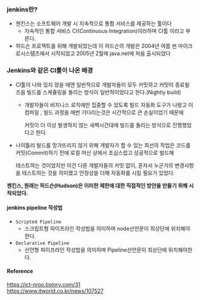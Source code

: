 ### jenkins란?
- 젠킨스는 소프트웨어 개발 시 지속적으로 통합 서비스를 제공하는 툴이다
  - 지속적인 통합 서비스 CI(Continuous Integration)이라하며 CI툴 이라고 부른다.
- 허드슨 프로젝트를 위해 개발되었는데 이 허드슨의 개발은 2004년 여름 썬 마이크로시스템즈에서 시작되었고 2005년 2월에 java.net에 처음 출시되었다

### Jenkins와 같은 CI툴이 나온 배경
- CI툴이 나와 있지 않을 때엔 일반적으로 개발자들이 모두 커밋하고 커밋이 종료될 즈음 빌드를 스케쥴링을 돌리는 방식이 일반적이었다고 한다.(Nightly build)
  - 개발자들이 비지니스 로직에만 집중할 수 있도록 빌드 자동화 도구가 나왔고 이 컴파일 , 빌드 과정을 매번 기다리는것은 시간적으로 큰 손실이었기 때문에

    커밋이 더 이상 발생하지 않는 새벽시간대에 빌드를 돌리는 방식으로 진행했었다고 한다.
- 나이틀리 빌드를 망가뜨리지 않기 위해 개발자가 할 수 있는 최선의 작업은 코드를 커밋(Commit)하기 전에 로컬 머신 상에서 조심스럽고 성공적으로 빌드해  

  테스트하는 것이었지만 이건 다른 개발자들의 커밋 없이, 혼자서 누군가의 변경사항을 테스트하는 것을 의미했고 안정성을 더해 자동화를 시킬 필요가 있었다.

**젠킨스, 원래는 허드슨(Hudson)은 이러한 제한에 대한 직접적인 방안을 만들기 위해 시작되었다.**

#### jenkins pipeline 작성법
- `Scripted Pipeline`
  - 스크립트형 파이프라인 작성법을 의미하며 node선언문이 최상단에 위치해야 한다. 
- `Declarative Pipeline`
  - 선언형 파이프라인 작성법을 의미하며 Pipeline선언문이 최상단에 위치해야한다.

#### Reference
<https://ict-nroo.tistory.com/31><br>
<https://www.itworld.co.kr/news/107527>

